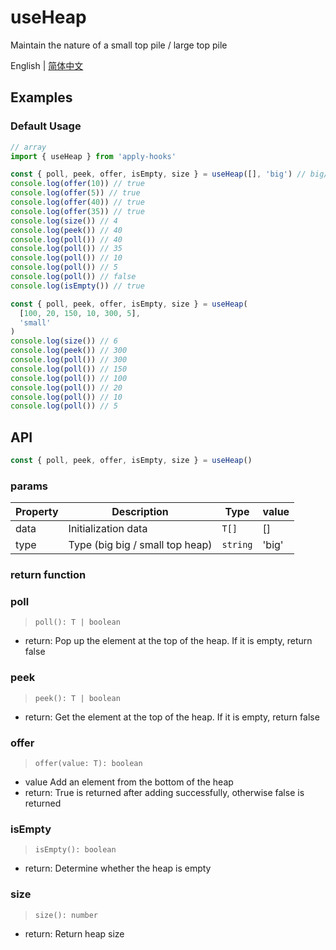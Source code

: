 # useHeap

Maintain the nature of a small top pile / large top pile

English | [简体中文](https://github.com/a572251465/w-hooks/blob/main/packages/src/useHeap/index.zh-CN.md)

## Examples

### Default Usage

```js
// array
import { useHeap } from 'apply-hooks'

const { poll, peek, offer, isEmpty, size } = useHeap([], 'big') // big/ small
console.log(offer(10)) // true
console.log(offer(5)) // true
console.log(offer(40)) // true
console.log(offer(35)) // true
console.log(size()) // 4
console.log(peek()) // 40
console.log(poll()) // 40
console.log(poll()) // 35
console.log(poll()) // 10
console.log(poll()) // 5
console.log(poll()) // false
console.log(isEmpty()) // true

const { poll, peek, offer, isEmpty, size } = useHeap(
  [100, 20, 150, 10, 300, 5],
  'small'
)
console.log(size()) // 6
console.log(peek()) // 300
console.log(poll()) // 300
console.log(poll()) // 150
console.log(poll()) // 100
console.log(poll()) // 20
console.log(poll()) // 10
console.log(poll()) // 5
```

## API

```typescript
const { poll, peek, offer, isEmpty, size } = useHeap()
```

### params

| Property | Description                     | Type     | value |
| -------- | ------------------------------- | -------- | ----- |
| data     | Initialization data             | `T[]`    | []    |
| type     | Type (big big / small top heap) | `string` | 'big' |

### return function

### poll

> `poll(): T | boolean`

- return: Pop up the element at the top of the heap. If it is empty, return false

### peek

> `peek(): T | boolean`

- return: Get the element at the top of the heap. If it is empty, return false

### offer

> `offer(value: T): boolean`

- value Add an element from the bottom of the heap
- return: True is returned after adding successfully, otherwise false is returned

### isEmpty

> `isEmpty(): boolean`

- return: Determine whether the heap is empty

### size

> `size(): number`

- return: Return heap size
